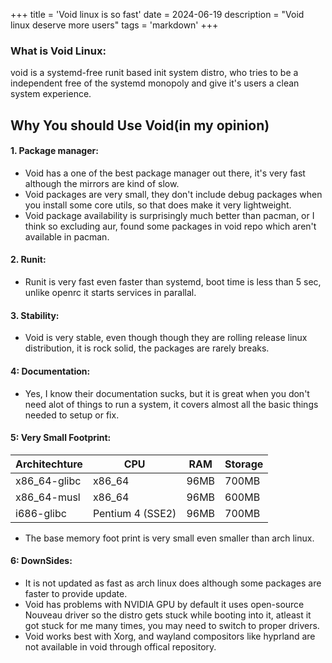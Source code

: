 +++
title = 'Void linux is so fast'
date = 2024-06-19
description = "Void linux deserve more users"
tags = 'markdown'
+++

### What is Void Linux:

void is a systemd-free runit based init system distro, who tries to be a independent free of the systemd monopoly and give it's users a clean system experience.

## Why You should Use Void(in my opinion)

#### 1. Package manager:

- Void has a one of the best package manager out there, it's very fast although the mirrors are kind of slow.
- Void packages are very small, they don't include debug packages when you install some core utils, so that does make it very lightweight.
- Void package availability is surprisingly much better than pacman, or I think so excluding aur, found some packages in void repo which aren't available in pacman.

#### 2. Runit:

- Runit is very fast even faster than systemd, boot time is less than 5 sec, unlike openrc it starts services in parallal.

#### 3. Stability:

- Void is very stable, even though though they are rolling release linux distribution, it is rock solid, the packages are rarely breaks.

#### 4: Documentation:

- Yes, I know their documentation sucks, but it is great when you don't need alot of things to run a system, it covers almost all the basic things needed to setup or fix.

#### 5: Very Small Footprint:

| Architechture | CPU              | RAM  | Storage |
| ------------- | ---------------- | ---- | ------- |
| x86_64-glibc  | x86_64           | 96MB | 700MB   |
| x86_64-musl   | x86_64           | 96MB | 600MB   |
| i686-glibc    | Pentium 4 (SSE2) | 96MB | 700MB   |

- The base memory foot print is very small even smaller than arch linux.

#### 6: DownSides:

- It is not updated as fast as arch linux does although some packages are faster to provide update.
- Void has problems with NVIDIA GPU by default it uses open-source Nouveau driver so the distro gets stuck while booting into it, atleast it got stuck for me many times, you may need to switch to proper drivers.
- Void works best with Xorg, and wayland compositors like hyprland are not available in void through offical repository.
